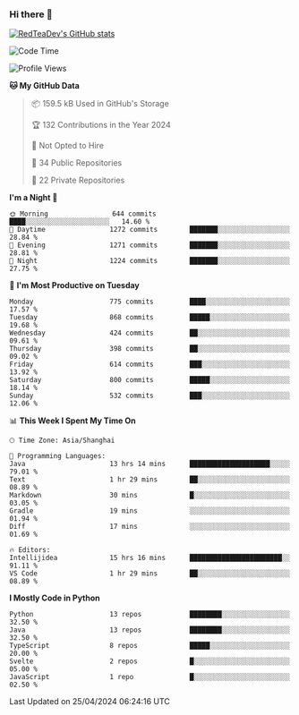 ### Hi there 👋

<!--
**RedTeaDev/RedTeaDev** is a ✨ _special_ ✨ repository because its `README.md` (this file) appears on your GitHub profile.

Here are some ideas to get you started:

- 🔭 I’m currently working on ...
- 🌱 I’m currently learning ...
- 👯 I’m looking to collaborate on ...
- 🤔 I’m looking for help with ...
- 💬 Ask me about ...
- 📫 How to reach me: ...
- 😄 Pronouns: ...
- ⚡ Fun fact: ...
-->

<!--
[![wakatime](https://wakatime.com/badge/user/6b101ed0-04c0-4490-9283-eb61f2efff96.svg)](https://wakatime.com/@6b101ed0-04c0-4490-9283-eb61f2efff96)
!-->

[![RedTeaDev's GitHub stats](https://github-readme-stats.vercel.app/api?username=RedTeaDev)](https://github.com/anuraghazra/github-readme-stats)
<!--
[![willianrod's wakatime stats](https://github-readme-stats.vercel.app/api/wakatime?username=RedTeaDev)](https://github.com/anuraghazra/github-readme-stats)
!-->
<!--START_SECTION:waka-->
![Code Time](http://img.shields.io/badge/Code%20Time-2%2C173%20hrs%206%20mins-blue)

![Profile Views](http://img.shields.io/badge/Profile%20Views-0-blue)

**🐱 My GitHub Data** 

> 📦 159.5 kB Used in GitHub's Storage 
 > 
> 🏆 132 Contributions in the Year 2024
 > 
> 🚫 Not Opted to Hire
 > 
> 📜 34 Public Repositories 
 > 
> 🔑 22 Private Repositories 
 > 
**I'm a Night 🦉** 

```text
🌞 Morning                644 commits         ████░░░░░░░░░░░░░░░░░░░░░   14.60 % 
🌆 Daytime                1272 commits        ███████░░░░░░░░░░░░░░░░░░   28.84 % 
🌃 Evening                1271 commits        ███████░░░░░░░░░░░░░░░░░░   28.81 % 
🌙 Night                  1224 commits        ███████░░░░░░░░░░░░░░░░░░   27.75 % 
```
📅 **I'm Most Productive on Tuesday** 

```text
Monday                   775 commits         ████░░░░░░░░░░░░░░░░░░░░░   17.57 % 
Tuesday                  868 commits         █████░░░░░░░░░░░░░░░░░░░░   19.68 % 
Wednesday                424 commits         ██░░░░░░░░░░░░░░░░░░░░░░░   09.61 % 
Thursday                 398 commits         ██░░░░░░░░░░░░░░░░░░░░░░░   09.02 % 
Friday                   614 commits         ███░░░░░░░░░░░░░░░░░░░░░░   13.92 % 
Saturday                 800 commits         █████░░░░░░░░░░░░░░░░░░░░   18.14 % 
Sunday                   532 commits         ███░░░░░░░░░░░░░░░░░░░░░░   12.06 % 
```


📊 **This Week I Spent My Time On** 

```text
🕑︎ Time Zone: Asia/Shanghai

💬 Programming Languages: 
Java                     13 hrs 14 mins      ████████████████████░░░░░   79.01 % 
Text                     1 hr 29 mins        ██░░░░░░░░░░░░░░░░░░░░░░░   08.89 % 
Markdown                 30 mins             █░░░░░░░░░░░░░░░░░░░░░░░░   03.05 % 
Gradle                   19 mins             ░░░░░░░░░░░░░░░░░░░░░░░░░   01.94 % 
Diff                     17 mins             ░░░░░░░░░░░░░░░░░░░░░░░░░   01.69 % 

🔥 Editors: 
Intellijidea             15 hrs 16 mins      ███████████████████████░░   91.11 % 
VS Code                  1 hr 29 mins        ██░░░░░░░░░░░░░░░░░░░░░░░   08.89 % 
```

**I Mostly Code in Python** 

```text
Python                   13 repos            ████████░░░░░░░░░░░░░░░░░   32.50 % 
Java                     13 repos            ████████░░░░░░░░░░░░░░░░░   32.50 % 
TypeScript               8 repos             █████░░░░░░░░░░░░░░░░░░░░   20.00 % 
Svelte                   2 repos             █░░░░░░░░░░░░░░░░░░░░░░░░   05.00 % 
JavaScript               1 repo              █░░░░░░░░░░░░░░░░░░░░░░░░   02.50 % 
```




 Last Updated on 25/04/2024 06:24:16 UTC
<!--END_SECTION:waka-->


